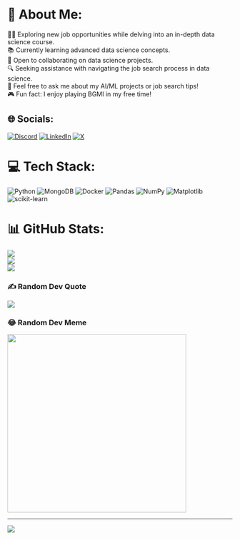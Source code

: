 # 💫 About Me:
👩‍💼 Exploring new job opportunities while delving into an in-depth data science course.<br>📚 Currently learning advanced data science concepts.<br>🤝 Open to collaborating on data science projects.<br>🔍 Seeking assistance with navigating the job search process in data science.<br>💬 Feel free to ask me about my AI/ML projects or job search tips!<br>🎮 Fun fact: I enjoy playing BGMI in my free time!


## 🌐 Socials:
[![Discord](https://img.shields.io/badge/Discord-%237289DA.svg?logo=discord&logoColor=white)](https://discord.gg/https://discord.gg/87FTU2dhTM) [![LinkedIn](https://img.shields.io/badge/LinkedIn-%230077B5.svg?logo=linkedin&logoColor=white)](https://linkedin.com/in/https://www.linkedin.com/in/d-krishnachaitanya/) [![X](https://img.shields.io/badge/X-black.svg?logo=X&logoColor=white)](https://x.com/https://twitter.com/Krishhh1999) 

# 💻 Tech Stack:
![Python](https://img.shields.io/badge/python-3670A0?style=for-the-badge&logo=python&logoColor=ffdd54) ![MongoDB](https://img.shields.io/badge/MongoDB-%234ea94b.svg?style=for-the-badge&logo=mongodb&logoColor=white) ![Docker](https://img.shields.io/badge/docker-%230db7ed.svg?style=for-the-badge&logo=docker&logoColor=white) ![Pandas](https://img.shields.io/badge/pandas-%23150458.svg?style=for-the-badge&logo=pandas&logoColor=white) ![NumPy](https://img.shields.io/badge/numpy-%23013243.svg?style=for-the-badge&logo=numpy&logoColor=white) ![Matplotlib](https://img.shields.io/badge/Matplotlib-%23ffffff.svg?style=for-the-badge&logo=Matplotlib&logoColor=black) ![scikit-learn](https://img.shields.io/badge/scikit--learn-%23F7931E.svg?style=for-the-badge&logo=scikit-learn&logoColor=white)
# 📊 GitHub Stats:
![](https://github-readme-stats.vercel.app/api?username=Krishnachaitanya-dev&theme=slateorange&hide_border=false&include_all_commits=false&count_private=false)<br/>
![](https://github-readme-streak-stats.herokuapp.com/?user=Krishnachaitanya-dev&theme=slateorange&hide_border=false)<br/>
![](https://github-readme-stats.vercel.app/api/top-langs/?username=Krishnachaitanya-dev&theme=slateorange&hide_border=false&include_all_commits=false&count_private=false&layout=compact)

### ✍️ Random Dev Quote
![](https://quotes-github-readme.vercel.app/api?type=horizontal&theme=radical)

### 😂 Random Dev Meme
<img src='https://randommeme-five.vercel.app/' style="height: 400px;"/>

---
[![](https://visitcount.itsvg.in/api?id=Krishnachaitanya-dev&icon=0&color=0)](https://visitcount.itsvg.in)

<!-- Proudly created with GPRM ( https://gprm.itsvg.in ) -->
